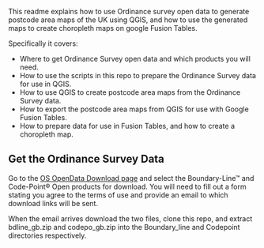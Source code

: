 This readme explains how to use Ordinance survey open data to generate postcode area maps of the UK using QGIS, and how to use the generated maps to create choropleth maps on google Fusion Tables.

Specifically it covers:
* Where to get Ordinance Survey open data and which products you will need.
* How to use the scripts in this repo to prepare the Ordinance Survey data for use in QGIS.
* How to use QGIS to create postcode area maps from the Ordinance Survey data.
* How to export the postcode area maps from QGIS for use with Google Fusion Tables.
* How to prepare data for use in Fusion Tables, and how to create a choropleth map.


## Get the Ordinance Survey Data
Go to the [OS OpenData Download page](https://www.ordnancesurvey.co.uk/opendatadownload/products.html) and select the Boundary-Line™ and Code-Point® Open products for download. You will need to fill out a form stating you agree to the terms of use and provide an email to which download links will be sent. 

When the email arrives download the two files, clone this repo, and extract bdline_gb.zip and codepo_gb.zip into the Boundary_line and Codepoint directories respectively.
